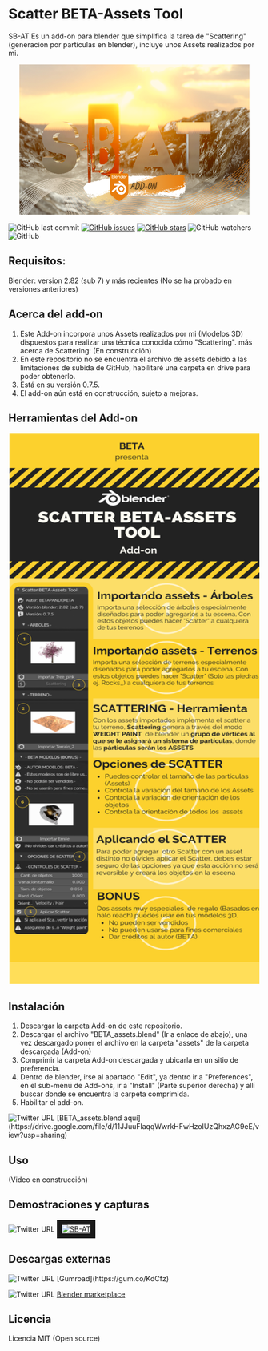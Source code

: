 # Scatter BETA-Assets Tool  
SB-AT Es un add-on para blender que simplifica la tarea de "Scattering" (generación por partículas en blender), incluye unos Assets realizados por mi.

<p align="center">
  <img width="460" height="300" src=Info/Thumbnail-SBAT.png>
</p>

<p align="left">
  <!-- Fecha - Último commit -->
  <img alt="GitHub last commit" src="https://img.shields.io/github/last-commit/BETAPANDERETA/Scatter-BETA-Assets-Tool?logo=blender&logoColor=white&style=for-the-badge">
  <!-- Issues icono -->
  <a href="https://github.com/BETAPANDERETA/Scatter-BETA-Assets-Tool/issues"><img alt="GitHub issues" src="https://img.shields.io/github/issues/BETAPANDERETA/Scatter-BETA-Assets-Tool?color=red&style=for-the-badge"></a>
  <!-- Stars icono -->
  <a href="https://github.com/BETAPANDERETA/Scatter-BETA-Assets-Tool/stargazers"><img alt="GitHub stars" src="https://img.shields.io/github/stars/BETAPANDERETA/Scatter-BETA-Assets-Tool?style=for-the-badge"></a>
  <!-- Viendo icono -->
  <img alt="GitHub watchers" src="https://img.shields.io/github/watchers/BETAPANDERETA/Scatter-BETA-Assets-Tool?color=yellow&logoColor=white&style=for-the-badge">
  <!-- Licencia-->
  <img alt="GitHub" src="https://img.shields.io/github/license/BETAPANDERETA/Scatter-BETA-Assets-Tool?color=yellow&style=for-the-badge">
</p>

## Requisitos:
  Blender:
      version 2.82 (sub 7) y más recientes (No se ha probado en versiones anteriores)
## Acerca del add-on
1. Este Add-on incorpora unos Assets realizados por mi (Modelos 3D) dispuestos para realizar una técnica conocida cómo "Scattering". más acerca de Scattering: (En construcción)
2. En este repositorio no se encuentra el archivo de assets debido a las limitaciones de subida de GitHub, habilitaré una carpeta en drive para poder obtenerlo.
3. Está en su versión 0.7.5.
4. El add-on aún está en construcción, sujeto a mejoras.

## Herramientas del Add-on
<p align="center">
  <img width="500" height="1100" src=Info/SBAT_INFO_ES.png>
</p>

## Instalación
1. Descargar la carpeta Add-on de este repositorio.
2. Descargar el archivo "BETA_assets.blend" (Ir a enlace de abajo), una vez descargado poner el archivo en la carpeta "assets" de la carpeta descargada (Add-on)
3. Comprimir la carpeta Add-on descargada y ubicarla en un sitio de preferencia.
4. Dentro de blender, irse al apartado "Edit", ya dentro ir a "Preferences", en el sub-menú de Add-ons, ir a "Install" (Parte superior derecha) y allí buscar donde se encuentra la carpeta comprimida.
5. Habilitar el add-on.

<p align="left">
  <img alt="Twitter URL" src="https://img.shields.io/twitter/url?color=green&label=DRIVE&logo=google&logoColor=white&style=for-the-badge&url=https%3A%2F%2Fdrive.google.com%2Ffile%2Fd%2F11JJuuFlaqqWwrkHFwHzoIUzQhxzAG9eE%2Fview%3Fusp%3Dsharing"> [BETA_assets.blend aquí](https://drive.google.com/file/d/11JJuuFlaqqWwrkHFwHzoIUzQhxzAG9eE/view?usp=sharing)
</p>

## Uso
(Video en construcción)
## Demostraciones y capturas

<p align="left">

  <!-- Icono youtube -->
  <img alt="Twitter URL" src="https://img.shields.io/twitter/url?color=red&label=VIDEO%20DEMOSTRACI%C3%93N&logo=YOUTUBE&style=for-the-badge&url=https%3A%2F%2Fwww.youtube.com%2Fwatch%3Fv%3D8c6GiAnGTdA">
  <!-- Enlace video -->
  <a href="http://www.youtube.com/watch?feature=player_embedded&v=8c6GiAnGTdA" target="_blank">
  <img src="http://img.youtube.com/vi/8c6GiAnGTdA.jpg" alt="SB-AT" width="240" height="180" border="10" />
  </a>

</p>

## Descargas externas

<p align="left">
  <img alt="Twitter URL" src="https://img.shields.io/twitter/url?color=RED&label=GUMROAD&logo=gumroad&logoColor=white&style=for-the-badge&url=https%3A%2F%2Fgum.co%2FKdCfz"> [Gumroad](https://gum.co/KdCfz)
</p>

<p align="left">

  <img alt="Twitter URL" src="https://img.shields.io/twitter/url?color=yellow&label=Blender%20marketplace&logo=blender&logoColor=white&style=for-the-badge&url=https%3A%2F%2Fblendermarket.com%2Fproducts%2Fscatter-beta-assets-tool-"> [Blender marketplace](https://blendermarket.com/products/scatter-beta-assets-tool-)
</p>

## Licencia
Licencia MIT (Open source)
